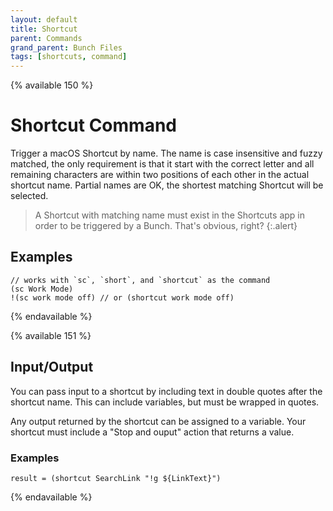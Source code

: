 ```yaml
---
layout: default
title: Shortcut
parent: Commands
grand_parent: Bunch Files
tags: [shortcuts, command]
---
```

{% available 150 %}

# Shortcut Command

Trigger a macOS Shortcut by name. The name is case insensitive and fuzzy matched, the only requirement is that it start with the correct letter and all remaining characters are within two positions of each other in the actual shortcut name. Partial names are OK, the shortest matching Shortcut will be selected.

> A Shortcut with matching name must exist in the Shortcuts app in order to be triggered by a Bunch. That's obvious, right?
{:.alert}

## Examples

```bunch
// works with `sc`, `short`, and `shortcut` as the command
(sc Work Mode)
!(sc work mode off) // or (shortcut work mode off)
```

{% endavailable %}

{% available 151 %}

## Input/Output

You can pass input to a shortcut by including text in double quotes after the shortcut name. This can include variables, but must be wrapped in quotes.

Any output returned by the shortcut can be assigned to a variable. Your shortcut must include a "Stop and ouput" action that returns a value.

### Examples

```bunch
result = (shortcut SearchLink "!g ${LinkText}")
```

{% endavailable %}
